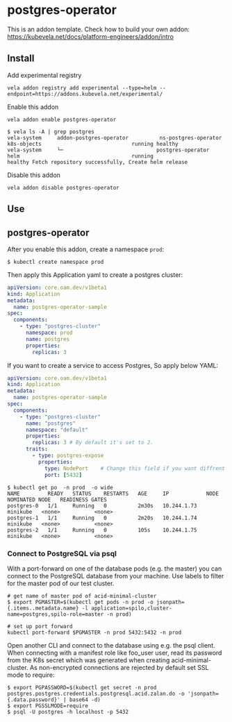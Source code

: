 # postgres-operator

This is an addon template. Check how to build your own addon: https://kubevela.net/docs/platform-engineers/addon/intro

## Install

Add experimental registry
```
vela addon registry add experimental --type=helm --endpoint=https://addons.kubevela.net/experimental/
```

Enable this addon
```
vela addon enable postgres-operator
```

```shell
$ vela ls -A | grep postgres
vela-system     addon-postgres-operator          ns-postgres-operator     k8s-objects                             running healthy                                                               
vela-system     └─                              postgres-operator         helm                                    running 
healthy Fetch repository successfully, Create helm release
```

Disable this addon
```
vela addon disable postgres-operator
```

## Use
## postgres-operator

After you enable this addon, create a namespace `prod`:

```shell
$ kubectl create namespace prod
```

Then apply this Application yaml to create a postgres cluster:

```yaml
apiVersion: core.oam.dev/v1beta1
kind: Application
metadata:
  name: postgres-operator-sample
spec:
  components:
    - type: "postgres-cluster"
      namespace: prod
      name: postgres
      properties:
        replicas: 3
```

If you want to create a service to access Postgres, So apply below YAML:

```yaml
apiVersion: core.oam.dev/v1beta1
kind: Application
metadata:
  name: postgres-operator-sample
spec:
  components:
    - type: "postgres-cluster"
      name: "postgres"
      namespace: "default"
      properties:
        replicas: 3 # By default it's set to 2.
      traits:
        - type: postgres-expose
          properties:
            type: NodePort    # Change this field if you want diffrent type of service.
            port: [5432]
```

```shell
$ kubectl get po  -n prod  -o wide
NAME         READY   STATUS    RESTARTS   AGE     IP            NODE       NOMINATED NODE   READINESS GATES
postgres-0   1/1     Running   0          2m30s   10.244.1.73   minikube   <none>           <none>
postgres-1   1/1     Running   0          2m20s   10.244.1.74   minikube   <none>           <none>
postgres-2   1/1     Running   0          105s    10.244.1.75   minikube   <none>           <none>
```

### Connect to PostgreSQL via psql

With a port-forward on one of the database pods (e.g. the master) you can connect to the PostgreSQL database from your machine. Use labels to filter for the master pod of our test cluster.

```shell
# get name of master pod of acid-minimal-cluster
$ export PGMASTER=$(kubectl get pods -n prod -o jsonpath={.items..metadata.name} -l application=spilo,cluster-name=postgres,spilo-role=master -n prod)

# set up port forward
kubectl port-forward $PGMASTER -n prod 5432:5432 -n prod
```

Open another CLI and connect to the database using e.g. the psql client. When connecting with a manifest role like foo_user user, read its password from the K8s secret which was generated when creating acid-minimal-cluster. As non-encrypted connections are rejected by default set SSL mode to require:

```shell
$ export PGPASSWORD=$(kubectl get secret -n prod postgres.postgres.credentials.postgresql.acid.zalan.do -o 'jsonpath={.data.password}' | base64 -d)
$ export PGSSLMODE=require
$ psql -U postgres -h localhost -p 5432
```

